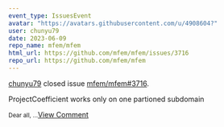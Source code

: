 ```yaml
---
event_type: IssuesEvent
avatar: "https://avatars.githubusercontent.com/u/4908604?"
user: chunyu79
date: 2023-06-09
repo_name: mfem/mfem
html_url: https://github.com/mfem/mfem/issues/3716
repo_url: https://github.com/mfem/mfem
---
```


<a href='https://github.com/chunyu79' target='_blank'>chunyu79</a> closed issue <a href='https://github.com/mfem/mfem/issues/3716' target='_blank'>mfem/mfem#3716</a>.

<p>ProjectCoefficient works only on one partioned subdomain</p><small>Dear all,...</small><a href='https://github.com/mfem/mfem/issues/3716' target='_blank'>View Comment</a>